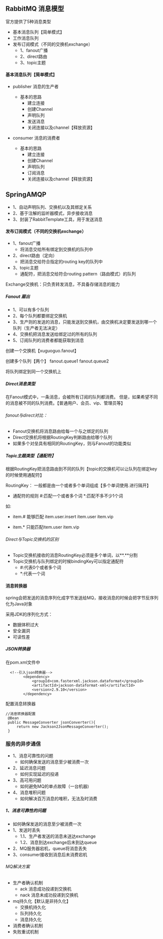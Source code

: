 ##   RabbitMQ  消息模型

官方提供了5种消息类型
- 基本消息队列【简单模式】
- 工作消息队列
- 发布订阅模式（不同的交换机exchange）
    - 1、fanout广播
    - 2、direct路由
    - 3、topic主题


####  基本消息队列【简单模式】

- publisher 消息的生产者
    - 基本的思路
        - 建立连接
        - 创建Channel
        - 声明队列
        - 发送消息
        - 关闭连接以及channel【释放资源】

- consumer   消息的消费者
    - 基本的思路
        - 建立连接
        - 创建Channel
        - 声明队列
        - 订阅消息
        - 关闭连接以及channel【释放资源】


##   SpringAMQP

- 1、自动声明队列、交换机以及其绑定关系
- 2、基于注解的监听器模式，异步接收消息
- 3、封装了RabbitTemplate工具，用于发送消息




####  发布订阅模式（不同的交换机exchange）
- 1、fanout广播
    - 将消息交给所有绑定到交换机的队列中
- 2、direct路由（定向）
    - 把消息交给符合指定的routing key的队列中
- 3、topic主题
    - 通配符，把消息交给符合routing pattern（路由模式）的队列

Exchange交换机：只负责转发消息，不具备存储消息的能力

#####  Fanout 扇出

- 1、可以有多个队列
- 2、每个队列都要绑定交换机
- 3、生产则的发送的消息，只能发送到交换机，由交换机决定要发送到哪一个队列（生产者无法决定）
- 4、交换机把消息发送给绑定过的所有的队列
- 5、订阅队列的消费者都能获取到消息

创建一个交换机【xuguoguo.fanout】

创建多个队列【两个】
fanout.queue1   fanout.queue2

将队列绑定到同一个交换机上


#####   Direct消息类型

在Fanout模式中，一条消息，会被所有订阅的队列都消费。
但是，如果希望不同的消息被不同的队列消费。【普通用户、会员、vip、管理员等】



######   fanout与direct对比：

- Fanout交换机将消息路由给每一个与之绑定的队列
- Direct交换机将根据RoutingKey判断路由给哪个队列
- 如果多个对垒具有相同的RoutingKey，则与Fanout的功能类似


#####  Topic主题类型【通配符】

根据RoutingKey把消息路由到不同的队列【topic的交换机可以让队列在绑定key的时候使用通配符】

RoutingKey：
一般都是由一个或者多个单词组成【多个单词使用.进行隔开】

- 通配符的规则
  #:匹配一个或者多个词
  *:匹配不多不少1个词

如:
- item.#     能够匹配 item.user.insert    item.user  item.vip

- item.*     只能匹配item.user   item.vip


######    Direct与Topic交换机的区别

- Topic交换机接收的消息RoutingKey必须是多个单词，以**.**分割
- Topic交换机与队列绑定的时候bindingKey可以指定通配符
    - #:代表0个或者多个词
    - *:代表一个词


####   消息转换器

spring会把发送的消息序列化成字节发送给MQ，接收消息的时候会把字节反序列化为Java对象

采用JDK的序列化方式：
- 数据体积过大
- 安全漏洞
- 可读性差

##### JSON转换器

在pom.xml文件中
```
  <!--引入json转换器-->
        <dependency>
            <groupId>com.fasterxml.jackson.dataformat</groupId>
            <artifactId>jackson-dataformat-xml</artifactId>
            <version>2.9.10</version>
        </dependency>

```
配置消息转换器
   ```
//消息转换器配置
	@Bean
	public MessageConverter jsonConverter(){
		return new Jackson2JsonMessageConverter();
	}
   ```

### 服务的异步通信
- 1、消息可靠性的问题
  - 如何确保发送的消息至少被消费一次
- 2、延迟消息问题
  - 如何实现延迟的投递
- 3、高可用问题
  - 如何避免MQ的单点故障（一台机器)
- 4、消息堆积问题
  - 如何解决百万消息的堆积，无法及时消费
  
##### 1、消息可靠性的问题
- 如何确保发送的消息至少被消费一次
- 1、发送时丢失
  - 1.1、生产者发送的消息未送达exchange
  - 1.2、消息到达exchange后未到达queue
- 2、MQ服务器宕机，queue将消息丢失
- 3、consumer接收到消息后未消费宕机

###### MQ解决方案
- 生产者确认机制
  - ack 消息成功投递到交换机
  - nack 消息未成功投递到交换机
- mq持久化【默认是非持久化】
  - 交换机持久化
  - 队列持久化
  - 消息持久化
- 消费者确认机制
- 失败重试机制







